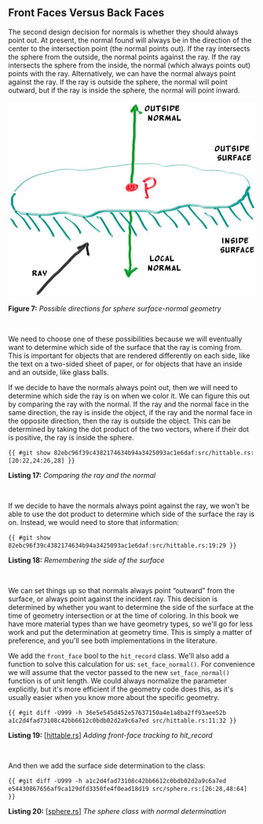 ## Front Faces Versus Back Faces

The second design decision for normals is whether they should always point out. At present, the normal found will always be in the direction of the center to the intersection point (the normal points out). If the ray intersects the sphere from the outside, the normal points against the ray. If the ray intersects the sphere from the inside, the normal (which always points out) points with the ray. Alternatively, we can have the normal always point against the ray. If the ray is outside the sphere, the normal will point outward, but if the ray is inside the sphere, the normal will point inward.

![Possible directions for sphere surface-normal geometry](../../imgs/fig-1.07-normal-sides.jpg)

**Figure 7:** *Possible directions for sphere surface-normal geometry*

<br>

We need to choose one of these possibilities because we will eventually want to determine which side of the surface that the ray is coming from. This is important for objects that are rendered differently on each side, like the text on a two-sided sheet of paper, or for objects that have an inside and an outside, like glass balls.

If we decide to have the normals always point out, then we will need to determine which side the ray is on when we color it. We can figure this out by comparing the ray with the normal. If the ray and the normal face in the same direction, the ray is inside the object, if the ray and the normal face in the opposite direction, then the ray is outside the object. This can be determined by taking the dot product of the two vectors, where if their dot is positive, the ray is inside the sphere.

```rust,norun,noplayground
{{ #git show 82ebc96f39c4382174634b94a3425093ac1e6daf:src/hittable.rs:[20:22,24:26,28] }}
```

**Listing 17:** *Comparing the ray and the normal*

<br>

If we decide to have the normals always point against the ray, we won't be able to use the dot product to determine which side of the surface the ray is on. Instead, we would need to store that information:

```rust,norun,noplayground
{{ #git show 82ebc96f39c4382174634b94a3425093ac1e6daf:src/hittable.rs:19:29 }}
```

**Listing 18:** *Remembering the side of the surface*

<br>

We can set things up so that normals always point “outward” from the surface, or always point against the incident ray. This decision is determined by whether you want to determine the side of the surface at the time of geometry intersection or at the time of coloring. In this book we have more material types than we have geometry types, so we'll go for less work and put the determination at geometry time. This is simply a matter of preference, and you'll see both implementations in the literature.

We add the `front_face` bool to the `hit_record` class. We'll also add a function to solve this calculation for us: `set_face_normal()`. For convenience we will assume that the vector passed to the new `set_face_normal()` function is of unit length. We could always normalize the parameter explicitly, but it's more efficient if the geometry code does this, as it's usually easier when you know more about the specific geometry.

```rust-diff,norun,noplayground
{{ #git diff -U999 -h 36e5e545d452e57637150a4e1a8ba2ff93aee52b a1c2d4fad73108c42bb6612c0bdb02d2a9c6a7ed src/hittable.rs:11:32 }}
```

**Listing 19:** [[hittable.rs](https://github.com/goldnor/code/blob/a1c2d4fad73108c42bb6612c0bdb02d2a9c6a7ed/src/hittable.rs)] *Adding front-face tracking to hit_record*

<br>

And then we add the surface side determination to the class:

```rust-diff,norun,noplayground
{{ #git diff -U999 -h a1c2d4fad73108c42bb6612c0bdb02d2a9c6a7ed e54430867656af9ca129dfd3350fe4f0ead18d19 src/sphere.rs:[26:28,48:64] }}
```

**Listing 20:** [[sphere.rs](https://github.com/goldnor/code/blob/e54430867656af9ca129dfd3350fe4f0ead18d19/src/sphere.rs)] *The sphere class with normal determination*

<br>


